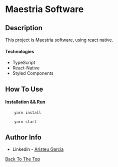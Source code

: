 # Maestria Software

## Description

This project is Maestria software, using react native.

#### Technologies

- TypeScript
- React-Native
- Styled Components

## How To Use

#### Installation && Run

```html
    yarn install
```
```html
    yarn start
```

## Author Info

- Linkedin - [Aristeu Garcia](https://www.linkedin.com/in/aristeu-garcia-7007a0202)

[Back To The Top](#read-me-template)
